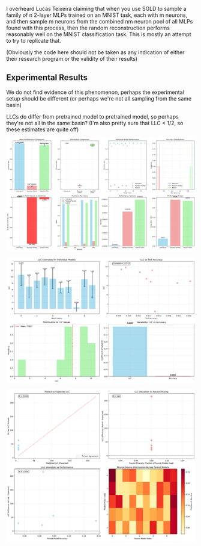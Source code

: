 I overheard Lucas Teixeira claiming that when you use SGLD to sample a family of n 2-layer MLPs trained on an MNIST task, each with m neurons, and then sample m neurons from the combined nm neuron pool of all MLPs found with this process, then the random reconstruction performs reasonably well on the MNIST classification task. This is mostly an attempt to try to replicate that. 

(Obviously the code here should not be taken as any indication of either their research program or the validity of their results)

## Experimental Results

We do not find evidence of this phenomenon, perhaps the experimental setup should be different (or perhaps we're not all sampling from the same basin)

LLCs do differ from pretrained model to pretrained model, so perhaps they're not all in the same basin? (I'm also pretty sure that LLC < 1/2, so these estimates are quite off)

![Comprehensive Neuron Pooling Results](comprehensive_neuron_pooling_results.png)

![LLC Analysis Results](llc_analysis_results.png)

![LLC Correlation Analysis](llc_correlation_analysis.png)
